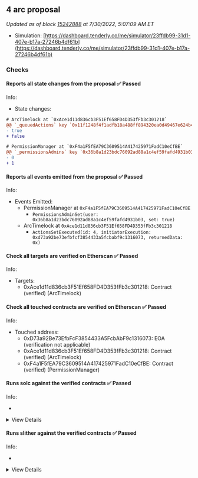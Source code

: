 ## 4 arc proposal

_Updated as of block [15242888](https://etherscan.io/block/15242888) at 7/30/2022, 5:07:09 AM ET_

- Simulation: [https://dashboard.tenderly.co/me/simulator/23ffdb99-31d1-407e-b17a-27246b4df61b](https://dashboard.tenderly.co/me/simulator/23ffdb99-31d1-407e-b17a-27246b4df61b)

### Checks

#### Reports all state changes from the proposal ✅ Passed

Info:

- State changes:

```diff
# ArcTimelock at `0xAce1d11d836cb3F51Ef658FD4D353fFb3c301218`
@@ `_queuedActions` key `0x11f1248f4f1adfb18a488ff894320ea0d49467e624b4ff723d9a4e60460397e6` @@
- true
+ false


```

```diff
# PermissionManager at `0xF4a1F5fEA79C3609514A417425971FadC10eCfBE`
@@ `_permissionsAdmins` key `0x36b8a1d23bdc76092ad88a1c4ef59fafd4931b03` @@
- 0
+ 1

```

#### Reports all events emitted from the proposal ✅ Passed

Info:

- Events Emitted:
  - PermissionManager at `0xF4a1F5fEA79C3609514A417425971FadC10eCfBE`
    - `PermissionsAdminSet(user: 0x36b8a1d23bdc76092ad88a1c4ef59fafd4931b03, set: true)`
  - ArcTimelock at `0xAce1d11d836cb3F51Ef658FD4D353fFb3c301218`
    - `ActionsSetExecuted(id: 4, initiatorExecution: 0xd73a92be73efbfcf3854433a5fcbabf9c1316073, returnedData: 0x)`

#### Check all targets are verified on Etherscan ✅ Passed

Info:

- Targets:
  - 0xAce1d11d836cb3F51Ef658FD4D353fFb3c301218: Contract (verified) (ArcTimelock)

#### Check all touched contracts are verified on Etherscan ✅ Passed

Info:

- Touched address:
  - 0xD73a92Be73EfbFcF3854433A5FcbAbF9c1316073: EOA (verification not applicable)
  - 0xAce1d11d836cb3F51Ef658FD4D353fFb3c301218: Contract (verified) (ArcTimelock)
  - 0xF4a1F5fEA79C3609514A417425971FadC10eCfBE: Contract (verified) (PermissionManager)

#### Runs solc against the verified contracts ✅ Passed

Info:

-

<details>
<summary>View Details</summary>
No compiler warnings for ArcTimelock at `0xAce1d11d836cb3F51Ef658FD4D353fFb3c301218`
- Compiler warnings for PermissionManager at `0xF4a1F5fEA79C3609514A417425971FadC10eCfBE`

<details>
<summary>View warnings for PermissionManager at `0xF4a1F5fEA79C3609514A417425971FadC10eCfBE`</summary>

```
WARNING:CryticCompile:Warning: contracts/interfaces/IPermissionManager.sol: Warning: SPDX license identifier not provided in source file. Before publishing, consider adding a comment containing "SPDX-License-Identifier: <SPDX-License>" to each source file. Use "SPDX-License-Identifier: UNLICENSED" for non-open-source code. Please see https://spdx.org for more information.

Warning: contracts/protocol/configuration/PermissionManager.sol: Warning: SPDX license identifier not provided in source file. Before publishing, consider adding a comment containing "SPDX-License-Identifier: <SPDX-License>" to each source file. Use "SPDX-License-Identifier: UNLICENSED" for non-open-source code. Please see https://spdx.org for more information.


```

</details>

</details>

#### Runs slither against the verified contracts ✅ Passed

Info:

-

<details>
<summary>View Details</summary>
Slither report for ArcTimelock at `0xAce1d11d836cb3F51Ef658FD4D353fFb3c301218`

<details>
<summary>View report for ArcTimelock at `0xAce1d11d836cb3F51Ef658FD4D353fFb3c301218`</summary>

```
[91m
TimelockExecutorBase.executeDelegateCall(address,bytes) (contracts/timelock/TimelockExecutorBase.sol#198-209) uses delegatecall to a input-controlled function id
	- (success,resultData) = target.delegatecall(data) (contracts/timelock/TimelockExecutorBase.sol#207)
Reference: https://github.com/crytic/slither/wiki/Detector-Documentation#controlled-delegatecall[0m
[92m
TimelockExecutorBase.updateGuardian(address).guardian (contracts/timelock/TimelockExecutorBase.sol#125) lacks a zero-check on :
		- _guardian = guardian (contracts/timelock/TimelockExecutorBase.sol#127)
TimelockExecutorBase.executeDelegateCall(address,bytes).target (contracts/timelock/TimelockExecutorBase.sol#198) lacks a zero-check on :
		- (success,resultData) = target.delegatecall(data) (contracts/timelock/TimelockExecutorBase.sol#207)
ArcTimelock.constructor(address,uint256,uint256,uint256,uint256,address).ethereumGovernanceExecutor (contracts/timelock/ArcTimelock.sol#21) lacks a zero-check on :
		- _ethereumGovernanceExecutor = ethereumGovernanceExecutor (contracts/timelock/ArcTimelock.sol#28)
ArcTimelock.updateEthereumGovernanceExecutor(address).ethereumGovernanceExecutor (contracts/timelock/ArcTimelock.sol#53) lacks a zero-check on :
		- _ethereumGovernanceExecutor = ethereumGovernanceExecutor (contracts/timelock/ArcTimelock.sol#55)
Reference: https://github.com/crytic/slither/wiki/Detector-Documentation#missing-zero-address-validation[0m
[92m
TimelockExecutorBase._executeTransaction(address,uint256,string,bytes,uint256,bool) (contracts/timelock/TimelockExecutorBase.sol#274-304) has external calls inside a loop: (success,resultData) = this.executeDelegateCall{value: value}(target,callData) (contracts/timelock/TimelockExecutorBase.sol#298)
TimelockExecutorBase._executeTransaction(address,uint256,string,bytes,uint256,bool) (contracts/timelock/TimelockExecutorBase.sol#274-304) has external calls inside a loop: (success,resultData) = target.call{value: value}(callData) (contracts/timelock/TimelockExecutorBase.sol#301)
Reference: https://github.com/crytic/slither/wiki/Detector-Documentation/#calls-inside-a-loop[0m
[92m
TimelockExecutorBase.execute(uint256) (contracts/timelock/TimelockExecutorBase.sol#48-69) uses timestamp for comparisons
	Dangerous comparisons:
	- require(bool,string)(block.timestamp >= actionsSet.executionTime,TIMELOCK_NOT_FINISHED) (contracts/timelock/TimelockExecutorBase.sol#52)
TimelockExecutorBase.getCurrentState(uint256) (contracts/timelock/TimelockExecutorBase.sol#103-115) uses timestamp for comparisons
	Dangerous comparisons:
	- block.timestamp > actionsSet.executionTime.add(_gracePeriod) (contracts/timelock/TimelockExecutorBase.sol#110)
TimelockExecutorBase._queue(address[],uint256[],string[],bytes[],bool[]) (contracts/timelock/TimelockExecutorBase.sol#219-272) uses timestamp for comparisons
	Dangerous comparisons:
	- require(bool,string)(! isActionQueued(actionHash),DUPLICATED_ACTION) (contracts/timelock/TimelockExecutorBase.sol#251)
Reference: https://github.com/crytic/slither/wiki/Detector-Documentation#block-timestamp[0m
[92m
TimelockExecutorBase._verifyCallResult(bool,bytes) (contracts/timelock/TimelockExecutorBase.sol#324-345) uses assembly
	- INLINE ASM (contracts/timelock/TimelockExecutorBase.sol#337-340)
Reference: https://github.com/crytic/slither/wiki/Detector-Documentation#assembly-usage[0m
[92m
SafeMath.div(uint256,uint256) (contracts/dependencies/SafeMath.sol#101-103) is never used and should be removed
SafeMath.div(uint256,uint256,string) (contracts/dependencies/SafeMath.sol#116-127) is never used and should be removed
SafeMath.mod(uint256,uint256) (contracts/dependencies/SafeMath.sol#140-142) is never used and should be removed
SafeMath.mod(uint256,uint256,string) (contracts/dependencies/SafeMath.sol#155-162) is never used and should be removed
SafeMath.mul(uint256,uint256) (contracts/dependencies/SafeMath.sol#76-88) is never used and should be removed
SafeMath.sub(uint256,uint256) (contracts/dependencies/SafeMath.sol#43-45) is never used and should be removed
SafeMath.sub(uint256,uint256,string) (contracts/dependencies/SafeMath.sol#56-65) is never used and should be removed
Reference: https://github.com/crytic/slither/wiki/Detector-Documentation#dead-code[0m
[92m
Low level call in TimelockExecutorBase.executeDelegateCall(address,bytes) (contracts/timelock/TimelockExecutorBase.sol#198-209):
	- (success,resultData) = target.delegatecall(data) (contracts/timelock/TimelockExecutorBase.sol#207)
Low level call in TimelockExecutorBase._executeTransaction(address,uint256,string,bytes,uint256,bool) (contracts/timelock/TimelockExecutorBase.sol#274-304):
	- (success,resultData) = target.call{value: value}(callData) (contracts/timelock/TimelockExecutorBase.sol#301)
Reference: https://github.com/crytic/slither/wiki/Detector-Documentation#low-level-calls[0m
0xAce1d11d836cb3F51Ef658FD4D353fFb3c301218 analyzed (4 contracts with 78 detectors), 20 result(s) found
```

</details>

- Slither report for PermissionManager at `0xF4a1F5fEA79C3609514A417425971FadC10eCfBE`

<details>
<summary>View report for PermissionManager at `0xF4a1F5fEA79C3609514A417425971FadC10eCfBE`</summary>

```
Warning: contracts/interfaces/IPermissionManager.sol: Warning: SPDX license identifier not provided in source file. Before publishing, consider adding a comment containing "SPDX-License-Identifier: <SPDX-License>" to each source file. Use "SPDX-License-Identifier: UNLICENSED" for non-open-source code. Please see https://spdx.org for more information.

Warning: contracts/protocol/configuration/PermissionManager.sol: Warning: SPDX license identifier not provided in source file. Before publishing, consider adding a comment containing "SPDX-License-Identifier: <SPDX-License>" to each source file. Use "SPDX-License-Identifier: UNLICENSED" for non-open-source code. Please see https://spdx.org for more information.


[92m
Different versions of Solidity are used:
	- Version used: ['0.6.12', '^0.6.0']
	- 0.6.12 (contracts/dependencies/openzeppelin/contracts/Context.sol#2)
	- ^0.6.0 (contracts/dependencies/openzeppelin/contracts/Ownable.sol#3)
	- 0.6.12 (contracts/interfaces/IPermissionManager.sol#1)
	- 0.6.12 (contracts/protocol/configuration/PermissionManager.sol#1)
Reference: https://github.com/crytic/slither/wiki/Detector-Documentation#different-pragma-directives-are-used[0m
[92m
Context._msgData() (contracts/dependencies/openzeppelin/contracts/Context.sol#19-22) is never used and should be removed
Reference: https://github.com/crytic/slither/wiki/Detector-Documentation#dead-code[0m
[92m
Pragma version^0.6.0 (contracts/dependencies/openzeppelin/contracts/Ownable.sol#3) allows old versions
Reference: https://github.com/crytic/slither/wiki/Detector-Documentation#incorrect-versions-of-solidity[0m
[92m
Variable PermissionManager._users (contracts/protocol/configuration/PermissionManager.sol#18) is not in mixedCase
Variable PermissionManager._permissionsAdmins (contracts/protocol/configuration/PermissionManager.sol#19) is not in mixedCase
Reference: https://github.com/crytic/slither/wiki/Detector-Documentation#conformance-to-solidity-naming-conventions[0m
[92m
Redundant expression "this (contracts/dependencies/openzeppelin/contracts/Context.sol#20)" inContext (contracts/dependencies/openzeppelin/contracts/Context.sol#14-23)
Reference: https://github.com/crytic/slither/wiki/Detector-Documentation#redundant-statements[0m
[92m
owner() should be declared external:
	- Ownable.owner() (contracts/dependencies/openzeppelin/contracts/Ownable.sol#36-38)
renounceOwnership() should be declared external:
	- Ownable.renounceOwnership() (contracts/dependencies/openzeppelin/contracts/Ownable.sol#55-58)
transferOwnership(address) should be declared external:
	- Ownable.transferOwnership(address) (contracts/dependencies/openzeppelin/contracts/Ownable.sol#64-68)
isPermissionsAdmin(address) should be declared external:
	- PermissionManager.isPermissionsAdmin(address) (contracts/protocol/configuration/PermissionManager.sol#170-172)
Reference: https://github.com/crytic/slither/wiki/Detector-Documentation#public-function-that-could-be-declared-external[0m
0xF4a1F5fEA79C3609514A417425971FadC10eCfBE analyzed (4 contracts with 78 detectors), 10 result(s) found
```

</details>

</details>
